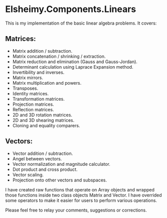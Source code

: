 # Elsheimy.Components.Linears

This is my implementation of the basic linear algebra problems. It covers:

## Matrices:
* Matrix addition / subtraction.
* Matrix concatenation / shrinking / extraction.
* Matrix reduction and elimination (Gauss and Gauss-Jordan).
* Determinant calculation using Laprace Expansion method.
* Invertibility and inverses.
* Matrix mirrors.
* Matrix multiplication and powers.
* Transposes.
* Identity matrices.
* Transformation matrices.
* Projection matrices.
* Reflection matrices.
* 2D and 3D rotation matrices.
* 2D and 3D shearing matrices.
* Cloning and equality comparers.

## Vectors:
* Vector addition / subtraction.
* Angel between vectors.
* Vector normalization and magnitude calculator.
* Dot product and cross product.
* Vector scaling.
* Projection onto other vectors and subspaces.

I have created raw functions that operate on Array objects and wrapped those functions inside two class objects Matrix and Vector. I have overrided some operators to make it easier for users to perform various operations.

Please feel free to relay your comments, suggestions or corrections.

